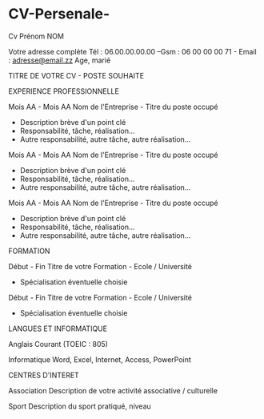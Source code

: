 # CV-Persenale-
Cv
Prénom NOM

Votre adresse complète
Tél : 06.00.00.00.00 –Gsm : 06 00 00 00 71 - Email : adresse@email.zz
Age, marié

TITRE DE VOTRE CV - POSTE SOUHAITE


EXPERIENCE PROFESSIONNELLE

Mois AA - Mois AA
Nom de l'Entreprise - Titre du poste occupé
 - Description brève d'un point clé
 - Responsabilité, tâche, réalisation...
 - Autre responsabilité, autre tâche, autre réalisation...

Mois AA - Mois AA
Nom de l'Entreprise - Titre du poste occupé
 - Description brève d'un point clé
 - Responsabilité, tâche, réalisation...
 - Autre responsabilité, autre tâche, autre réalisation...

Mois AA - Mois AA
Nom de l'Entreprise - Titre du poste occupé
 - Description brève d'un point clé
 - Responsabilité, tâche, réalisation...
 - Autre responsabilité, autre tâche, autre réalisation...


FORMATION

Début - Fin
Titre de votre Formation - Ecole / Université
 - Spécialisation éventuelle choisie

Début - Fin
Titre de votre Formation - Ecole / Université
 - Spécialisation éventuelle choisie


LANGUES ET INFORMATIQUE

Anglais
Courant (TOEIC : 805)

Informatique
Word, Excel, Internet, Access, PowerPoint


CENTRES D'INTERET

Association
Description de votre activité associative / culturelle

Sport
Description du sport pratiqué, niveau


